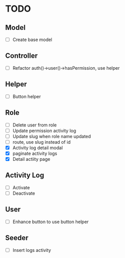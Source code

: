 # TODO

## Model

-   [ ] Create base model

## Controller

-   [ ] Refactor auth()->user()->hasPermission, use helper

## Helper

-   [ ] Button helper

## Role

-   [ ] Delete user from role
-   [ ] Update permission activity log
-   [ ] Update slug when role name updated
-   [ ] route, use slug instead of id
-   [x] Activity log detail modal
-   [x] paginate activity logs
-   [x] Detail actiity page

## Activity Log

-   [ ] Activate
-   [ ] Deactivate

## User

-   [ ] Enhance button to use button helper

## Seeder

-   [ ] Insert logs activity
